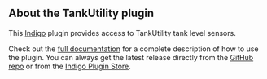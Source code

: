 ## About the TankUtility  plugin

This [Indigo](http://www.indigodomo.com/) plugin provides access to TankUtility tank level sensors.

Check out the [full documentation](https://github.com/FlyingDiver/Indigo-TankUtility/wiki) for a complete description of how to use the plugin. You can always get the latest release directly from the [GitHub repo](https://github.com/FlyingDiver/Indigo-TankUtility/releases) or from the [Indigo Plugin Store](http://www.indigodomo.com/pluginstore/).
